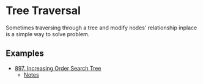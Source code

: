 # Tree Traversal

Sometimes traversing through a tree and modify nodes' relationship inplace is a simple way to solve problem.

## Examples

- [897. Increasing Order Search Tree](https://leetcode.com/problems/increasing-order-search-tree/solution/)
  - [Notes](../../LeetCode/Problems/897.Increasing-Order-Search-Tree.md)